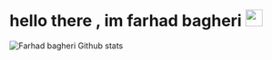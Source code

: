 # hello there , im farhad bagheri <img src="https://raw.githubusercontent.com/aemmadi/aemmadi/master/wave.gif" width="30px">


![Farhad bagheri Github stats](https://github-readme-stats.vercel.app/api?cfarhad=aryclenio&show_icons=true)